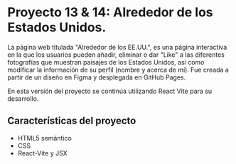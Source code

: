 # Proyecto 13 & 14: Alrededor de los Estados Unidos.

La página web titulada "Alrededor de los EE.UU.", es una página interactiva en la que los usuarios pueden añadir, eliminar o dar "Like" a las diferentes fotografías que muestran paisajes de los Estados Unidos, así como modificar la información de su perfil (nombre y acerca de mí). Fue creada a partir de un diseño en Figma y desplegada en GitHub Pages.

En esta versión del proyecto se continúa utilizando React Vite para su desarrollo.

## Características del proyecto

- HTML5 semántico
- CSS
- React-Vite y JSX
